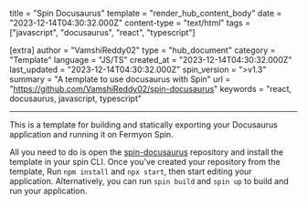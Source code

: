 title = "Spin Docusaurus"
template = "render_hub_content_body"
date = "2023-12-14T04:30:32.000Z"
content-type = "text/html"
tags = ["javascript", "docusaurus", "react", "typescript"]

[extra]
author = "VamshiReddy02"
type = "hub_document"
category = "Template"
language = "JS/TS"
created_at = "2023-12-14T04:30:32.000Z"
last_updated = "2023-12-14T04:30:32.000Z"
spin_version = ">v1.3"
summary =  "A template to use docusaurus with Spin"
url = "https://github.com/VamshiReddy02/spin-docusaurus"
keywords = "react, docusaurus, javascript, typescript"

---
  
This is a template for building and statically exporting your Docusaurus application and running it on Fermyon Spin.

All you need to do is open the [spin-docusaurus](https://github.com/VamshiReddy02/spin-docusaurus) repository and install the template in your spin CLI. Once you've created your repository from the template, Run `npm install` and `npx start`, then start editing your application. Alternatively, you can run `spin build` and `spin up` to build and run your application.